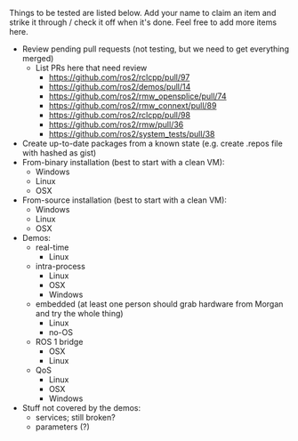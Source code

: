 Things to be tested are listed below.
Add your name to claim an item and strike it through / check it off when it's done.
Feel free to add more items here.

* Review pending pull requests (not testing, but we need to get everything merged)
  * List PRs here that need review
    * https://github.com/ros2/rclcpp/pull/97
    * https://github.com/ros2/demos/pull/14
    * https://github.com/ros2/rmw_opensplice/pull/74
    * https://github.com/ros2/rmw_connext/pull/89
    * https://github.com/ros2/rclcpp/pull/98
    * https://github.com/ros2/rmw/pull/36
    * https://github.com/ros2/system_tests/pull/38
* Create up-to-date packages from a known state (e.g. create .repos file with hashed as gist)
* From-binary installation (best to start with a clean VM):
  * Windows
  * Linux
  * OSX
* From-source installation (best to start with a clean VM):
  * Windows
  * Linux
  * OSX
* Demos:
  * real-time
    * Linux
  * intra-process
    * Linux
    * OSX
    * Windows
  * embedded (at least one person should grab hardware from Morgan and try the whole thing)
    * Linux
    * no-OS
  * ROS 1 bridge
    * OSX
    * Linux
  * QoS
    * Linux
    * OSX
    * Windows
* Stuff not covered by the demos:
  * services; still broken?
  * parameters (?)
